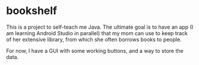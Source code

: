 # bookshelf

This is a project to self-teach me Java. The ultimate goal is to have an app (I am learning Android Studio in parallel) that my mom can use to keep track of her extensive library, from which she often borrows books to people.

For now, I have a GUI with some working buttons, and a way to store the data.
